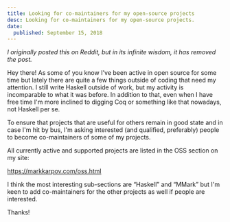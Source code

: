 ```yaml
---
title: Looking for co-maintainers for my open-source projects
desc: Looking for co-maintainers for my open-source projects.
date:
  published: September 15, 2018
---
```


*I originally posted this on Reddit, but in its infinite wisdom, it has
removed the post.*

Hey there! As some of you know I've been active in open source for some time
but lately there are quite a few things outside of coding that need my
attention. I still write Haskell outside of work, but my activity is
incomparable to what it was before. In addition to that, even when I have
free time I'm more inclined to digging Coq or something like that nowadays,
not Haskell per se.

To ensure that projects that are useful for others remain in good state and
in case I'm hit by bus, I'm asking interested (and qualified, preferably)
people to become co-maintainers of some of my projects.

All currently active and supported projects are listed in the OSS section on
my site:

<https://markkarpov.com/oss.html>

I think the most interesting sub-sections are “Haskell” and “MMark” but I'm
keen to add co-maintainers for the other projects as well if people are
interested.

Thanks!
